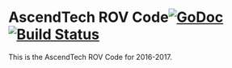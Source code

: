 # AscendTech ROV Code[![GoDoc](https://godoc.org/github.com/AscendTech4H/AscendTechROV?status.svg)](https://godoc.org/github.com/AscendTech4H/AscendTechROV/go)[![Build Status](https://travis-ci.org/AscendTech4H/AscendTechROV.svg?branch=master)](https://travis-ci.org/AscendTech4H/AscendTechROV)
This is the AscendTech ROV Code for 2016-2017.
